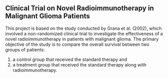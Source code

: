 ## Clinical Trial on Novel Radioimmunotherapy in Malignant Glioma Patients

This project is based on the study conducted by Grana et al. (2002), which involved a non-randomized clinical trial to investigate the effectiveness of a novel radioimmunotherapy in patients with malignant glioma. The primary objective of the study is to compare the overall survival between two groups of patients: 
1. a control group that received the standard therapy and 
2. a treatment group that received the standard therapy along with radioimmunotherapy.
